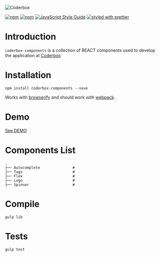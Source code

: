 ![Coderbox](https://s3-eu-west-1.amazonaws.com/coderbox/common/logo-blue.png)

[![npm](https://img.shields.io/npm/dm/coderbox-components.svg)](https://www.npmjs.com/package/coderbox-libs)
[![npm](https://img.shields.io/npm/v/coderbox-components.svg)](https://www.npmjs.com/package/coderbox-libs)
[![JavaScript Style Guide](https://img.shields.io/badge/code_style-standard-brightgreen.svg)](https://standardjs.com)
[![styled with prettier](https://img.shields.io/badge/styled_with-prettier-ff69b4.svg)](https://github.com/prettier/prettier)

# Introduction
`coderbox-components` is a collection of REACT components used to develop the application at [Coderbox](https://www.coderbox.me)

# Installation

```
npm install coderbox-components --save
```
Works with [browserify](https://github.com/substack/node-browserify) and should work with [webpack](https://github.com/visionmedia/superagent/wiki/SuperAgent-for-Webpack).

# Demo
[See DEMO](https://ghalex.github.io/coderbox-components/)

# Components List

```
.
├── Autocomplete               #
├── Tags                       # 
├── Flex                       # 
├── Logo                       # 
├── Spinner                    #
```
# Compile

```
gulp lib
```

# Tests

```
gulp test
```